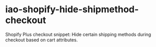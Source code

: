# iao-shopify-hide-shipmethod-checkout
Shopify Plus checkout snippet: Hide certain shipping methods during checkout based on cart attributes.
